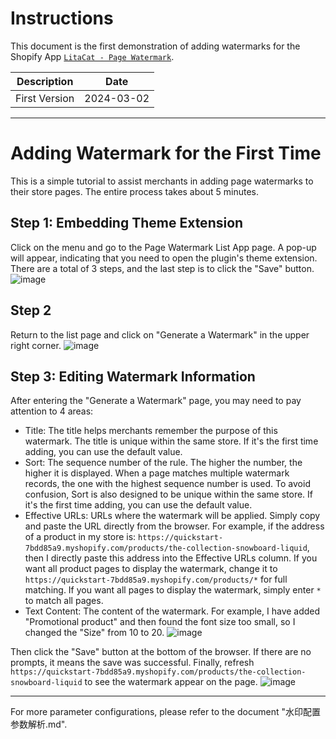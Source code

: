 # Instructions
This document is the first demonstration of adding watermarks for the Shopify App [`LitaCat - Page Watermark`](https://apps.shopify.com/page-watermark).

| Description | Date |
| -- | -- |
| First Version | 2024-03-02|


-----------------------------------------------------------------

# Adding Watermark for the First Time
This is a simple tutorial to assist merchants in adding page watermarks to their store pages. The entire process takes about 5 minutes.

## Step 1: Embedding Theme Extension
Click on the menu and go to the Page Watermark List App page. A pop-up will appear, indicating that you need to open the plugin's theme extension. There are a total of 3 steps, and the last step is to click the "Save" button.
![image](https://github.com/huangcong12/page-watermark/assets/2867782/8d804f6b-4ca6-4498-b816-29239d4d56f5)


## Step 2
Return to the list page and click on "Generate a Watermark" in the upper right corner.
![image](https://github.com/huangcong12/page-watermark/assets/2867782/cc48b6ed-5708-4045-942e-173e38186fce)



## Step 3: Editing Watermark Information
After entering the "Generate a Watermark" page, you may need to pay attention to 4 areas:
- Title: The title helps merchants remember the purpose of this watermark. The title is unique within the same store. If it's the first time adding, you can use the default value.
- Sort: The sequence number of the rule. The higher the number, the higher it is displayed. When a page matches multiple watermark records, the one with the highest sequence number is used. To avoid confusion, Sort is also designed to be unique within the same store. If it's the first time adding, you can use the default value.
- Effective URLs: URLs where the watermark will be applied. Simply copy and paste the URL directly from the browser. For example, if the address of a product in my store is: `https://quickstart-7bdd85a9.myshopify.com/products/the-collection-snowboard-liquid`, then I directly paste this address into the Effective URLs column. If you want all product pages to display the watermark, change it to `https://quickstart-7bdd85a9.myshopify.com/products/*` for full matching. If you want all pages to display the watermark, simply enter `*` to match all pages.
- Text Content: The content of the watermark. For example, I have added "Promotional product" and then found the font size too small, so I changed the "Size" from 10 to 20.
![image](https://github.com/huangcong12/page-watermark/assets/2867782/2ddd33e3-4966-484b-8e95-121bc53db084)

Then click the "Save" button at the bottom of the browser. If there are no prompts, it means the save was successful. Finally, refresh `https://quickstart-7bdd85a9.myshopify.com/products/the-collection-snowboard-liquid` to see the watermark appear on the page.
![image](https://github.com/huangcong12/page-watermark/assets/2867782/77fe928c-58d0-4d05-abff-6d5b3c8d50da)



---------------------------------------
For more parameter configurations, please refer to the document "水印配置参数解析.md".
